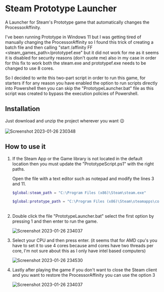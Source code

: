 # Steam Prototype Launcher
A Launcher for Steam's Prototype game that automatically changes the ProcessorAffinity.

I've been running Prototype in Windows 11 but I was getting tired of manually changing the ProcessorAffinity so I found this trick of creating a batch file and then calling "start /affinity FF <steam_games_path>/prototypef.exe" but it did not work for me as it seems it is disabled for security reasons (don't quote me) also in my case in order for this fix to work both the steam.exe and prototypef.exe needs to be changed to use 8 cores.

So I decided to write this two-part script in order to run this game, for starters if for any reason you have enabled the option to run scripts directly into Powershell then you can skip the "PrototypeLauncher.bat" file as this script was created to bypass the execution policies of Powershell.

## Installation

Just download and unzip the project wherever you want :wink:</br></br>
![Screenshot 2023-01-26 230348](https://user-images.githubusercontent.com/1012931/215014229-233fd808-1cfc-48cc-bb57-57ff9efde3a5.png)

## How to use it

<ol>
<li>
  If the Steam App or the Game library is not located in the default location then you must update the "PrototypeScript.ps1" with the right paths.

  Open the file with a text editor such as notepad and modify the lines 3 and 11.

  ```powershell
  $global:steam_path = "C:\Program Files (x86)\Steam\steam.exe"

  $global:prototype_path = "C:\Program Files (x86)\Steam\steamapps\common\Prototype\prototypef.exe"
  ```
  </br>
</li>

<li>
  Double click the file "PrototypeLauncher.bat" select the first option by pressing 1 and then enter to run the game.

  </br>

  ![Screenshot 2023-01-26 234037](https://user-images.githubusercontent.com/1012931/215017829-1d2d9e30-a0f3-4be8-85b5-2cb8630856fe.png)
</li>

<li>
  Select your CPU and then press enter. (it seems that for AMD cpu's you have to set it to use 4 cores because amd cores have two threads per core, I'm not sure about this as I only have intel based computers)

  </br>

  ![Screenshot 2023-01-26 234530](https://user-images.githubusercontent.com/1012931/215018136-a1c71e57-f387-4178-befc-d1b99895d166.png)
</li>

<li>
  Lastly after playing the game if you don't want to close the Steam client and you want to restore the ProcessorAffinity you can use the option 3
  
  ![Screenshot 2023-01-26 234037](https://user-images.githubusercontent.com/1012931/215017829-1d2d9e30-a0f3-4be8-85b5-2cb8630856fe.png)
</li>
</ol>
